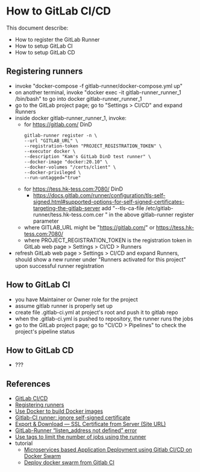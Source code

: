 # How to GitLab CI/CD

This document describe:
* How to register the GitLab Runner
* How to setup GitLab CI
* How to setup GitLab CD

## Registering runners
* invoke "docker-compose -f gitlab-runner/docker-compose.yml up"
* on another terminal, invoke "docker exec -it gitlab-runner_runner_1 /bin/bash" to go into docker gitlab-runner_runner_1
* go to the GitLab project page; go to "Settings > CI/CD" and expand Runners
* inside docker gitlab-runner_runner_1, invoke:
    + for https://gitlab.com/ DinD
        ```shell
        gitlab-runner register -n \
        --url "GITLAB_URL" \
        --registration-token "PROJECT_REGISTRATION_TOKEN" \
        --executor docker \
        --description "Kam's GitLab DinD test runner" \
        --docker-image "docker:20.10" \
        --docker-volumes "/certs/client" \
        --docker-privileged \
        --run-untagged="true"
        ```
    + for https://tess.hk-tess.com:7080/ DinD
        - https://docs.gitlab.com/runner/configuration/tls-self-signed.html#supported-options-for-self-signed-certificates-targeting-the-gitlab-server
        add "--tls-ca-file /etc/gitlab-runner/tess.hk-tess.com.cer \" in the above gitlab-runner register parameter
    + where GITLAB_URL might be "https://gitlab.com/" or https://tess.hk-tess.com:7080/
    + where PROJECT_REGISTRATION_TOKEN is the registration token in GitLab web page > Settings > CI/CD > Runners
* refresh GitLab web page > Settings > CI/CD and expand Runners, should show a new runner under "Runners activated for this project" upon successful runner registration

## How to GitLab CI
* you have Maintainer or Owner role for the project
* assume gitlab runner is properly set up
* create file .gitlab-ci.yml at project's root and push it to gitlab repo
* when the .gitlab-ci.yml is pushed to repository, the runner runs the jobs
* go to the GitLab project page; go to "CI/CD > Pipelines" to check the project's pipeline status

## How to GitLab CD
* ???

## References
* [GitLab CI/CD](https://docs.gitlab.com/ee/ci/)
* [Registering runners](https://docs.gitlab.com/runner/register/)
* [Use Docker to build Docker images](https://docs.gitlab.com/ee/ci/docker/using_docker_build.html)
* [Gitlab-CI runner: ignore self-signed certificate](https://stackoverflow.com/questions/44458410/gitlab-ci-runner-ignore-self-signed-certificate)
* [Export & Download — SSL Certificate from Server (Site URL)](https://medium.com/@menakajain/export-download-ssl-certificate-from-server-site-url-bcfc41ea46a2)
* [GitLab-Runner “listen_address not defined” error](https://stackoverflow.com/a/57205607)
* [Use tags to limit the number of jobs using the runner](https://docs.gitlab.com/ee/ci/runners/configure_runners.html#use-tags-to-limit-the-number-of-jobs-using-the-runner)
* tutorial
    + [Microservices based Application Deployment using Gitlab CI/CD on Docker Swarm](https://faun.pub/microservices-based-application-deployment-using-gitlab-ci-cd-on-docker-swarm-at-digital-ocean-586eefb07294)
    + [Deploy docker swarm from Gitlab CI](https://golangforall.com/en/post/go-deploy-docker-swarm-gitlab.html)
